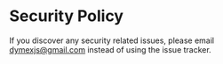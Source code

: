 # Security Policy

If you discover any security related issues, please email <dymexjs@gmail.com> instead of using the issue tracker.
